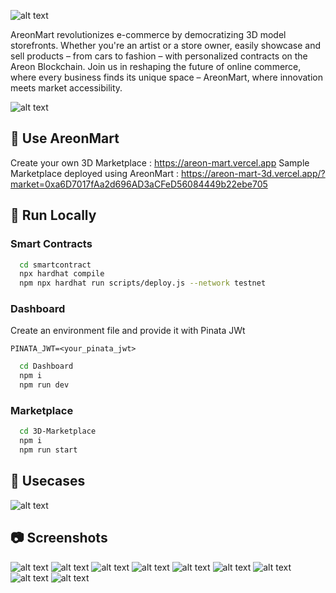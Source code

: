 ![alt text](images/banner.png)

AreonMart revolutionizes e-commerce by democratizing 3D model storefronts. Whether you're an artist or a store owner, easily showcase and sell products – from cars to fashion – with personalized contracts on the Areon Blockchain. Join us in reshaping the future of online commerce, where every business finds its unique space – AreonMart, where innovation meets market accessibility.

 ![alt text](images/cs.png)

## 🏪 Use AreonMart  

Create your own 3D Marketplace : https://areon-mart.vercel.app
Sample Marketplace deployed using AreonMart : https://areon-mart-3d.vercel.app/?market=0xa6D7017fAa2d696AD3aCFeD56084449b22ebe705

## 🚀 Run Locally

### Smart Contracts

```bash
  cd smartcontract
  npx hardhat compile
  npm npx hardhat run scripts/deploy.js --network testnet
```

### Dashboard

Create an environment file and provide it with Pinata JWt

```
PINATA_JWT=<your_pinata_jwt>
```

```bash
  cd Dashboard
  npm i
  npm run dev
```

### Marketplace

```bash
  cd 3D-Marketplace
  npm i
  npm run start
```

## 👾 Usecases

![alt text](images/ta.png)

## 📷 Screenshots

![alt text](images/ss1.png) ![alt text](images/ss2.png) ![alt text](images/ss3.png) ![alt text](images/ss4.png) ![alt text](images/ss5.png) ![alt text](images/ss6.png) ![alt text](images/ss7.png) ![alt text](images/ss8.png) ![alt text](images/ss9.png)